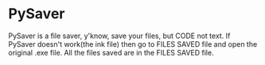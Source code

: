 # PySaver
PySaver is a file saver, y'know, save your files, but CODE not text.
If PySaver doesn't work(the ink file) then go to FILES SAVED file and open the original .exe file.
All the files saved are in the FILES SAVED file.
